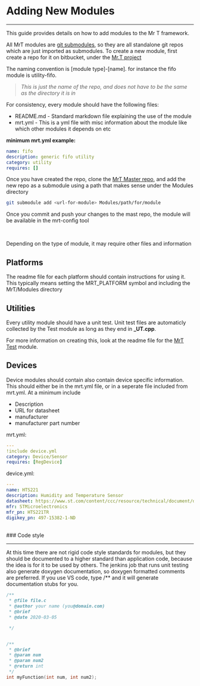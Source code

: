 # Adding New Modules

<hr>

This guide provides details on how to add modules to the Mr T framework.

All MrT modules are [git submodules](https://git-scm.com/book/en/v2/Git-Tools-Submodules), so they are all standalone git repos which are just imported as submodules. To create a new module, first create a repo for it on bitbucket, under the [Mr.T project](https://bitbucket.org/account/user/uprev/projects/MRT)

The naming convention is [module type]-[name]. for instance the fifo module is utility-fifo. 
>*This is just the name of the repo, and does not have to be the same as the directory it is in*

For consistency, every module should have the following  files:

* README.md - Standard markdown file explaining the use of the module
* mrt.yml - This is a yml file with misc information about the module like which other modules it depends on etc

**minimum mrt.yml example:**
```yaml
name: fifo
description: generic fifo utility
category: utility
requires: []
```

Once you have created the repo, clone the [MrT Master repo](https://bitbucket.org/uprev/uprev-mrt/src/master/), and add the new repo as a submodule using a path that makes sense under the Modules directory 

```bash
git submodule add <url-for-module> Modules/path/for/module
```

Once you commit and push your changes to the mast repo, the module will be available in the mrt-config tool

<br>

Depending on the type of module, it may require other files and information

## Platforms
 The readme file for each platform should contain instructions for using it. This typically means setting the MRT_PLATFORM symbol and including the MrT/Modules directory

## Utilities
Every utility module should have a unit test. Unit test files are automaticly collected by the Test module as long as they end in **_UT.cpp**. 


For more information on creating this, look at the readme file for the [MrT Test](https://bitbucket.org/uprev/test/src/master/) module.



## Devices

Device modules should contain also contain device specific information. This should either be in the mrt.yml file, or in a seperate file included from mrt.yml. At a minimum include 
* Description
* URL for datasheet
* manufacturer
* manufacturer part number


mrt.yml:
```yaml
---
!include device.yml
category: Device/Sensor
requires: [RegDevice]
```


device.yml:
```yaml
---
name: HTS221
description: Humidity and Temperature Sensor 
datasheet: https://www.st.com/content/ccc/resource/technical/document/datasheet/4d/9a/9c/ad/25/07/42/34/DM00116291.pdf/files/DM00116291.pdf/jcr:content/translations/en.DM00116291.pdf
mfr: STMicroelectronics
mfr_pn: HTS221TR
digikey_pn: 497-15382-1-ND
```

<br>
### Code style
<hr>

At this time there are not rigid code style standards for modules, but they should be documented to a higher standard than application code, because the idea is for it to be used by others. The jenkins job that runs unit testing also generate doxygen documentation, so doxygen formatted comments are preferred. If you use VS code, type /** and it will generate documentation stubs for you. 

```c
/**
 * @file file.c
 * @author your name (you@domain.com)
 * @brief 
 * @date 2020-03-05

 */


/**
 * @brief 
 * @param num 
 * @param num2 
 * @return int 
 */
int myFunction(int num, int num2);
```

